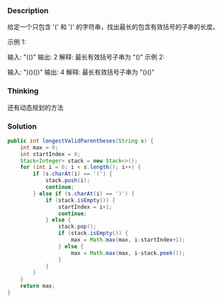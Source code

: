 ### Description

给定一个只包含 '(' 和 ')' 的字符串，找出最长的包含有效括号的子串的长度。

示例 1:

输入: "(()"
输出: 2
解释: 最长有效括号子串为 "()"
示例 2:

输入: ")()())"
输出: 4
解释: 最长有效括号子串为 "()()"

### Thinking

还有动态规划的方法

### Solution
```java
public int longestValidParentheses(String s) {
    int max = 0;
    int startIndex = 0;
    Stack<Integer> stack = new Stack<>();
    for (int i = 0; i < s.length(); i++) {
        if (s.charAt(i) == '(') {
            stack.push(i);
            continue;
        } else if (s.charAt(i) == ')') {
            if (stack.isEmpty()) {
                startIndex = i+1;
                continue;
            } else {
                stack.pop();
                if (stack.isEmpty()) {
                    max = Math.max(max, i-startIndex+1);
                } else {
                    max = Math.max(max, i-stack.peek());
                }
            }
        }
    }
    return max;
}

```
